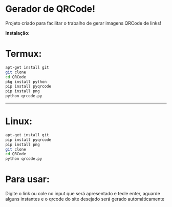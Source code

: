 # Gerador de QRCode!

<p>Projeto criado para facilitar o trabalho de gerar imagens QRCode de links!</p>

<strong>Instalação:</strong>

# Termux:
```bash
apt-get install git
git clone
cd QRCode
pkg install python
pip install pyqrcode
pip install png
python qrcode.py
```
<hr></hr>

# Linux:
```bash
apt-get install git
pip install pyqrcode
pip install png
git clone
cd QRCode
python qrcode.py
```

# Para usar:

<p>Digite o link ou cole no input que será apresentado e tecle enter, aguarde alguns instantes e o qrcode do site desejado será gerado automáticamente</p>
